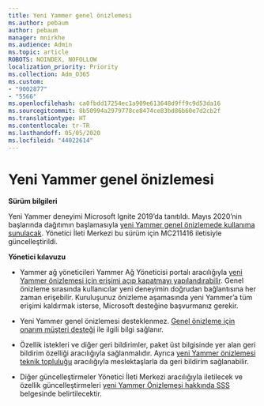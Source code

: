 ```yaml
---
title: Yeni Yammer genel önizlemesi
ms.author: pebaum
author: pebaum
manager: mnirkhe
ms.audience: Admin
ms.topic: article
ROBOTS: NOINDEX, NOFOLLOW
localization_priority: Priority
ms.collection: Adm_O365
ms.custom:
- "9002877"
- "5566"
ms.openlocfilehash: ca0fbdd17254ec1a909e613648d9ff9c9d53da16
ms.sourcegitcommit: 8b50994a2979778ce8474ce83bd86b60e7d2cb2f
ms.translationtype: HT
ms.contentlocale: tr-TR
ms.lasthandoff: 05/05/2020
ms.locfileid: "44022614"
---
```

# <a name="new-yammer-public-preview"></a>Yeni Yammer genel önizlemesi

**Sürüm bilgileri**

Yeni Yammer deneyimi Microsoft Ignite 2019’da tanıtıldı. Mayıs 2020’nin başlarında dağıtımın başlamasıyla [yeni Yammer genel önizlemede kullanıma sunulacak](https://docs.microsoft.com/yammer/get-started-with-yammer/newyammer-faq). Yönetici İleti Merkezi bu sürüm için MC211416 iletisiyle güncelleştirildi.

**Yönetici kılavuzu**

- Yammer ağ yöneticileri Yammer Ağ Yöneticisi portalı aracılığıyla [yeni Yammer önizlemesi için erişimi açıp kapatmayı yapılandırabilir](https://docs.microsoft.com/yammer/get-started-with-yammer/administrative-settings-opt-in-newyammer). Genel önizleme sırasında kullanıcılar yeni deneyimin doğrudan bağlantısına her zaman erişebilir. Kuruluşunuz önizleme aşamasında yeni Yammer’a tüm erişimi kaldırmak isterse, Microsoft desteğine başvurmanız gerekir.

- Yeni Yammer genel önizlemesi desteklenmez. [Genel önizleme için onarım müşteri desteği](https://docs.microsoft.com/yammer/get-started-with-yammer/newyammer-faq#yammer-preview-customer-support) ile ilgili bilgi sağlanır.

- Özellik istekleri ve diğer geri bildirimler, paket üst bilgisinde yer alan geri bildirim özelliği aracılığıyla sağlanmalıdır. Ayrıca [yeni Yammer önizlemesi teknik topluluğu](https://techcommunity.microsoft.com/t5/new-yammer-preview/bd-p/NewYammerPreview) aracılığıyla meslektaşlarla da geri bildirim sağlanabilir.

- Diğer güncelleştirmeler Yönetici İleti Merkezi aracılığıyla iletilecek ve özellik güncelleştirmeleri [yeni Yammer Önizlemesi hakkında SSS](https://docs.microsoft.com/yammer/get-started-with-yammer/newyammer-faq) belgesinde belirtilecektir.
